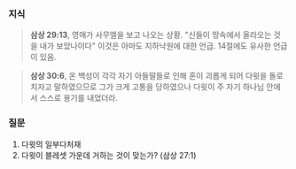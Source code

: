### **지식**
> **삼상 29:13**, 영매가 사무엘을 보고 나오는 상황. "신들이 땅속에서 올라오는 것을 내가 보았나이다" 이것은 아마도 지하낙원에 대한 언급. 14절에도 유사한 언급이 있음. 

> **삼상 30:6**, 온 백성이 각각 자기 아들딸들로 인해 혼이 괴롭게 되어 다윗을 돌로 치자고 말하였으므로 그가 크게 고통을 당하였으나 다윗이 주 자기 하나님 안에서 스스로 용기를 내었더라.

### **질문**
1. 다윗의 일부다처재
2. 다윗이 블레셋 가운데 거하는 것이 맞는가? (삼상 27:1)
